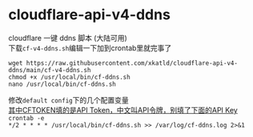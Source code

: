 # cloudflare-api-v4-ddns
cloudflare 一键 ddns 脚本 (大陆可用)  
下载`cf-v4-ddns.sh`编辑一下加到crontab里就完事了  
```
wget https://raw.githubusercontent.com/xkatld/cloudflare-api-v4-ddns/main/cf-v4-ddns.sh
chmod +x /usr/local/bin/cf-ddns.sh
nano /usr/local/bin/cf-ddns.sh
```  
修改`default config`下的几个配置变量  
[其中CFTOKEN填的是API Token，中文叫API令牌，别填了下面的API Key](https://dash.cloudflare.com/profile/api-tokens)  
`crontab -e`  
`*/2 * * * * /usr/local/bin/cf-ddns.sh >> /var/log/cf-ddns.log 2>&1`  
